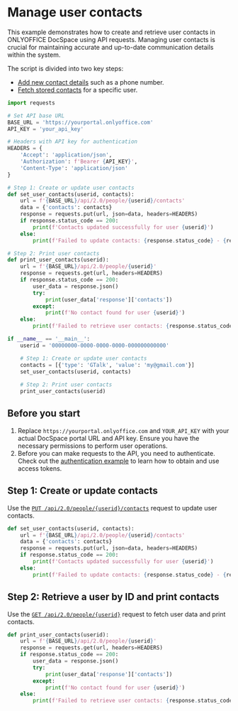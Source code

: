 # Manage user contacts

This example demonstrates how to create and retrieve user contacts in ONLYOFFICE DocSpace using API requests. Managing user contacts is crucial for maintaining accurate and up-to-date communication details within the system.

The script is divided into two key steps:

- [Add new contact details](#step-1-create-or-update-contacts) such as a phone number.
- [Fetch stored contacts](#step-2-retrieve-a-user-by-id-and-print-contacts) for a specific user.

```py title="Python"
import requests

# Set API base URL
BASE_URL = 'https://yourportal.onlyoffice.com'
API_KEY = 'your_api_key'

# Headers with API key for authentication
HEADERS = {
    'Accept': 'application/json',
    'Authorization': f'Bearer {API_KEY}',
    'Content-Type': 'application/json'
}

# Step 1: Create or update user contacts
def set_user_contacts(userid, contacts):
    url = f'{BASE_URL}/api/2.0/people/{userid}/contacts'
    data = {'contacts': contacts}
    response = requests.put(url, json=data, headers=HEADERS)
    if response.status_code == 200:
        print(f'Contacts updated successfully for user {userid}')
    else:
        print(f'Failed to update contacts: {response.status_code} - {response.text}')

# Step 2: Print user contacts
def print_user_contacts(userid):
    url = f'{BASE_URL}/api/2.0/people/{userid}'
    response = requests.get(url, headers=HEADERS)
    if response.status_code == 200:
        user_data = response.json()
        try:
            print(user_data['response']['contacts'])
        except:
            print(f'No contact found for user {userid}')
    else:
        print(f'Failed to retrieve user contacts: {response.status_code} - {response.text}')

if __name__ == '__main__':
    userid = '00000000-0000-0000-0000-000000000000'

    # Step 1: Create or update user contacts
    contacts = [{'type': 'GTalk', 'value': 'my@gmail.com'}]
    set_user_contacts(userid, contacts)
    
    # Step 2: Print user contacts
    print_user_contacts(userid)
```

## Before you start

1. Replace `https://yourportal.onlyoffice.com` and `YOUR_API_KEY` with your actual DocSpace portal URL and API key. Ensure you have the necessary permissions to perform user operations.
2. Before you can make requests to the API, you need to authenticate. Check out the [authentication example](/docspace/api-backend/samples/authentication.md) to learn how to obtain and use access tokens.

## Step 1: Create or update contacts

Use the [`PUT /api/2.0/people/{userid}/contacts`](/docspace/api-backend/usage-api/update-member-contacts.api.mdx) request to update user contacts.

``` py
def set_user_contacts(userid, contacts):
    url = f'{BASE_URL}/api/2.0/people/{userid}/contacts'
    data = {'contacts': contacts}
    response = requests.put(url, json=data, headers=HEADERS)
    if response.status_code == 200:
        print(f'Contacts updated successfully for user {userid}')
    else:
        print(f'Failed to update contacts: {response.status_code} - {response.text}')
```

## Step 2: Retrieve a user by ID and print contacts

Use the [`GET /api/2.0/people/{userid}`](/docspace/api-backend/usage-api/get-profile-by-user-id.api.mdx) request to fetch user data and print contacts.

``` py
def print_user_contacts(userid):
    url = f'{BASE_URL}/api/2.0/people/{userid}'
    response = requests.get(url, headers=HEADERS)
    if response.status_code == 200:
        user_data = response.json()
        try:
            print(user_data['response']['contacts'])
        except:
            print(f'No contact found for user {userid}')
    else:
        print(f'Failed to retrieve user contacts: {response.status_code} - {response.text}')
```
